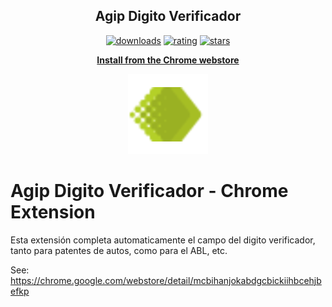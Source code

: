 <h2 align="center">Agip Digito Verificador</h2>

  <p align="center">
    <a href="https://chrome.google.com/webstore/detail/mercadotrack/mcbihanjokabdgcbickiihbcehjbefkp"><img src="https://img.shields.io/chrome-web-store/d/mcbihanjokabdgcbickiihbcehjbefkp.svg" alt="downloads"></a>
    <a href="https://chrome.google.com/webstore/detail/mercadotrack/mcbihanjokabdgcbickiihbcehjbefkp"><img src="https://img.shields.io/chrome-web-store/rating/mcbihanjokabdgcbickiihbcehjbefkp.svg" alt="rating"></a>
    <a href="https://chrome.google.com/webstore/detail/mercadotrack/mcbihanjokabdgcbickiihbcehjbefkp"><img src="https://img.shields.io/chrome-web-store/stars/mcbihanjokabdgcbickiihbcehjbefkp.svg" alt="stars"></a>
  </p>
  <p align="center"><a href="https://chrome.google.com/webstore/detail/agip-digito-verificador/mcbihanjokabdgcbickiihbcehjbefkp"><b>Install from the Chrome webstore</b></a></p>
  <p align="center"><img src="https://github.com/pablomatiasgomez/agip-dv-chrome/blob/master/images/icons/icon128.png" alt="logo"></p>


# Agip Digito Verificador - Chrome Extension

Esta extensión completa automaticamente el campo del digito verificador, tanto para patentes de autos, como para el ABL, etc.

See: https://chrome.google.com/webstore/detail/mcbihanjokabdgcbickiihbcehjbefkp
